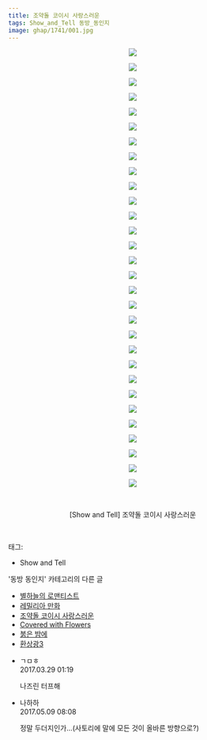```yaml
---
title: 조약돌 코이시 사랑스러운
tags: Show_and_Tell 동방_동인지
image: ghap/1741/001.jpg
---
```

<div class="article">
<p style="text-align: center; clear: none; float: none;"><img src="{{ site.nasurl }}/ghap/1741/001.jpg"/></p>
<p style="text-align: center; clear: none; float: none;"><img src="{{ site.nasurl }}/ghap/1741/002.jpg"/></p>
<p style="text-align: center; clear: none; float: none;"><img src="{{ site.nasurl }}/ghap/1741/003.jpg"/></p>
<p style="text-align: center; clear: none; float: none;"><img src="{{ site.nasurl }}/ghap/1741/004.jpg"/></p>
<p style="text-align: center; clear: none; float: none;"><img src="{{ site.nasurl }}/ghap/1741/005.jpg"/></p>
<p style="text-align: center; clear: none; float: none;"><img src="{{ site.nasurl }}/ghap/1741/006.jpg"/></p>
<p style="text-align: center; clear: none; float: none;"><img src="{{ site.nasurl }}/ghap/1741/007.jpg"/></p>
<p style="text-align: center; clear: none; float: none;"><img src="{{ site.nasurl }}/ghap/1741/008.jpg"/></p>
<p style="text-align: center; clear: none; float: none;"><img src="{{ site.nasurl }}/ghap/1741/009.jpg"/></p>
<p style="text-align: center; clear: none; float: none;"><img src="{{ site.nasurl }}/ghap/1741/010.jpg"/></p>
<p style="text-align: center; clear: none; float: none;"><img src="{{ site.nasurl }}/ghap/1741/011.jpg"/></p>
<p style="text-align: center; clear: none; float: none;"><img src="{{ site.nasurl }}/ghap/1741/012.jpg"/></p>
<p style="text-align: center; clear: none; float: none;"><img src="{{ site.nasurl }}/ghap/1741/013.jpg"/></p>
<p style="text-align: center; clear: none; float: none;"><img src="{{ site.nasurl }}/ghap/1741/014.jpg"/></p>
<p style="text-align: center; clear: none; float: none;"><img src="{{ site.nasurl }}/ghap/1741/015.jpg"/></p>
<p style="text-align: center; clear: none; float: none;"><img src="{{ site.nasurl }}/ghap/1741/016.jpg"/></p>
<p style="text-align: center; clear: none; float: none;"><img src="{{ site.nasurl }}/ghap/1741/017.jpg"/></p>
<p style="text-align: center; clear: none; float: none;"><img src="{{ site.nasurl }}/ghap/1741/018.jpg"/></p>
<p style="text-align: center; clear: none; float: none;"><img src="{{ site.nasurl }}/ghap/1741/019.jpg"/></p>
<p style="text-align: center; clear: none; float: none;"><img src="{{ site.nasurl }}/ghap/1741/020.jpg"/></p>
<p style="text-align: center; clear: none; float: none;"><img src="{{ site.nasurl }}/ghap/1741/021.jpg"/></p>
<p style="text-align: center; clear: none; float: none;"><img src="{{ site.nasurl }}/ghap/1741/022.jpg"/></p>
<p style="text-align: center; clear: none; float: none;"><img src="{{ site.nasurl }}/ghap/1741/023.jpg"/></p>
<p style="text-align: center; clear: none; float: none;"><img src="{{ site.nasurl }}/ghap/1741/024.jpg"/></p>
<p style="text-align: center; clear: none; float: none;"><img src="{{ site.nasurl }}/ghap/1741/025.jpg"/></p>
<p style="text-align: center; clear: none; float: none;"><img src="{{ site.nasurl }}/ghap/1741/026.jpg"/></p>
<p style="text-align: center; clear: none; float: none;"><img src="{{ site.nasurl }}/ghap/1741/027.jpg"/></p>
<p style="text-align: center; clear: none; float: none;"><img src="{{ site.nasurl }}/ghap/1741/028.jpg"/></p>
<p style="text-align: center; clear: none; float: none;"><img src="{{ site.nasurl }}/ghap/1741/029.jpg"/></p>
<p style="text-align: center; clear: none; float: none;"><img src="{{ site.nasurl }}/ghap/1741/030.jpg"/></p>
<p style="text-align: center; clear: none; float: none;"><br/></p>
<p style="text-align: center; clear: none; float: none;">[Show and Tell] 조약돌 코이시 사랑스러운</p>
<p><br/></p>
</div><div class="tagTrail">
<p>태그: </p>
<ul>
<li>Show and Tell</li>
</ul>
</div><div class="another">
<p>'동방 동인지' 카테고리의 다른 글</p>
<ul>
<li><a href="/2016-08-21-ghap_1744">별하늘의 로맨티스트</a></li>
<li><a href="/2016-08-21-ghap_1742">레밀리아 만화</a></li>
<li><a href="/2016-08-21-ghap_1741">조약돌 코이시 사랑스러운</a></li>
<li><a href="/2016-08-21-ghap_1739">Covered with Flowers</a></li>
<li><a href="/2016-08-21-ghap_1738">붉은 밤에</a></li>
<li><a href="/2016-08-20-ghap_1736">환상광3</a></li>
</ul>
</div><div class="cb_module cb_fluid">
<div class="cb_wrt cb_profile">
<div class="comment">
<ul>
<li class="cb_thumb_off" id="comment14951989">
<div class="cb_comment_area">
<div class="cb_info_area">
<div class="cb_section">
<span class="cb_nick_name">ㄱㅁㅎ</span>
</div>
<div class="cb_section">
<span class="cb_date">2017.03.29 01:19 </span>
</div>
</div>
<div class="cb_dsc_comment">
<p class="cb_dsc">
											나즈린 터프해
										</p>
</div>
</div></li>
<li class="cb_thumb_off" id="comment14984051">
<div class="cb_comment_area">
<div class="cb_info_area">
<div class="cb_section">
<span class="cb_nick_name">나하하</span>
</div>
<div class="cb_section">
<span class="cb_date">2017.05.09 08:08 </span>
</div>
</div>
<div class="cb_dsc_comment">
<p class="cb_dsc">
											정말 두더지인가…(사토리에 말에 모든 것이 올바른 방향으로?)
										</p>
</div>
</div></li>
</ul>
</div>
</div><!-- commentList close -->
</div>